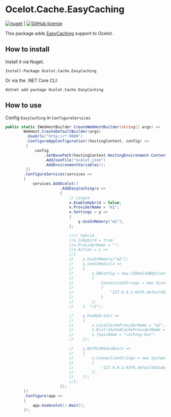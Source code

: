 # Ocelot.Cache.EasyCaching

[![nuget](https://img.shields.io/nuget/v/Ocelot.Cache.EasyCaching.svg)](https://www.nuget.org/packages/Ocelot.Cache.EasyCaching/) | [![GitHub license](https://img.shields.io/github/license/catcherwong/Ocelot.Cache.EasyCaching.svg)](https://github.com/catcherwong/Ocelot.Cache.EasyCaching/blob/master/LICENSE)

This package adds [EasyCaching](https://github.com/dotnetcore/EasyCaching) support to Ocelot.

## How to install

Install it via Nuget.

`Install-Package Ocelot.Cache.EasyCaching`

Or via the .NET Core CLI:

`dotnet add package Ocelot.Cache.EasyCaching`


## How to use

Config `EasyCaching` in  `ConfigureServices`

```cs
public static IWebHostBuilder CreateWebHostBuilder(string[] args) =>
        WebHost.CreateDefaultBuilder(args)
         .UseUrls("http://*:9000")
         .ConfigureAppConfiguration((hostingContext, config) =>
         {
             config
                 .SetBasePath(hostingContext.HostingEnvironment.ContentRootPath)
                 .AddJsonFile("ocelot.json")
                 .AddEnvironmentVariables();
         })
        .ConfigureServices(services =>
        {
            services.AddOcelot()
                        .AddEasyCaching(x =>
                        {
                            // single
                            x.EnableHybrid = false;
                            x.ProviderName = "m1";
                            x.Settings = y =>
                            {
                                y.UseInMemory("m1");
                            };

                            //// hybrid
                            //x.IsHybird = true;
                            //x.ProviderName = "";
                            //x.Action = y => 
                            //{
                            //    y.UseInMemory("m2");
                            //    y.UseCSRedis(z => 
                            //    {
                            //        z.DBConfig = new CSRedisDBOptions
                            //        {
                            //            ConnectionStrings = new System.Collections.Generic.List<string>
                            //            {
                            //                "127.0.0.1:6379,defaultDatabase=11,poolsize=10"
                            //            }
                            //        };
                            //    }, "r2");

                            //    y.UseHybrid(z => 
                            //    {
                            //        z.LocalCacheProviderName = "m2";
                            //        z.DistributedCacheProviderName = "r2";
                            //        z.TopicName = "caching-bus";                                        
                            //    });

                            //    y.WithCSRedisBus(z => 
                            //    {
                            //        z.ConnectionStrings = new System.Collections.Generic.List<string>
                            //        {
                            //            "127.0.0.1:6379,defaultDatabase=10,poolsize=10"
                            //        };
                            //    });
                            //};
                        });
        })
        .Configure(app =>
        {
            app.UseOcelot().Wait();
        });
```
